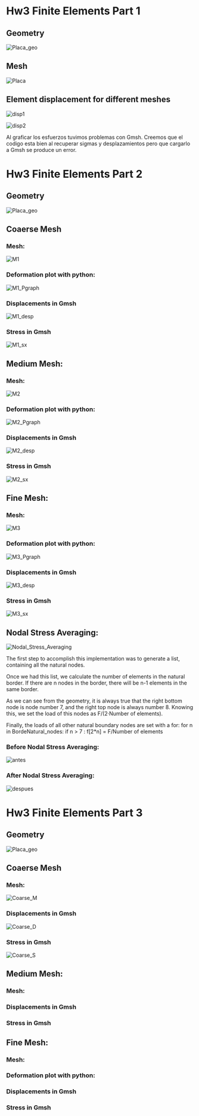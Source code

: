 # Hw3 Finite Elements Part 1
## Geometry
![Placa_geo](Placa_geo.png) 
## Mesh
![Placa](Placa.png) 
## Element displacement for different meshes
![disp1](Desp.png) 

![disp2](deformada.png) 

Al graficar los esfuerzos tuvimos problemas con Gmsh. Creemos que el codigo esta bien al recuperar sigmas y desplazamientos pero que cargarlo a Gmsh se produce un error.


# Hw3 Finite Elements Part 2
## Geometry
![Placa_geo](Placa_geo.png) 

## Coaerse Mesh

### Mesh:
![M1](Homework3_Part2/M1.png)
### Deformation plot with python: 
![M1_Pgraph](Homework3_Part2/M1_Pgraph.png)
### Displacements in Gmsh
![M1_desp](Homework3_Part2/M1_desp.png)
### Stress in Gmsh
![M1_sx](Homework3_Part2/M1_sx.png)

## Medium Mesh:

### Mesh:
![M2](Homework3_Part2/M2.png)
### Deformation plot with python: 
![M2_Pgraph](Homework3_Part2/M2_Pgraph.png)
### Displacements in Gmsh
![M2_desp](Homework3_Part2/M2_desp.png)
### Stress in Gmsh
![M2_sx](Homework3_Part2/M2_sx.png)

## Fine Mesh:

### Mesh:
![M3](Homework3_Part2/M3.png)
### Deformation plot with python:  
![M3_Pgraph](Homework3_Part2/M3_Pgraph.png)
### Displacements in Gmsh
![M3_desp](Homework3_Part2/M3_desp.png)
### Stress in Gmsh
![M3_sx](Homework3_Part2/M3_sx.png)


## Nodal Stress Averaging:

![Nodal_Stress_Averaging](Homework3_Part2/Nodal_Stress_Averaging.png)


The first step to accomplish this implementation was to generate a list, containing all the natural nodes.

Once we had this list, we calculate the number of elements in the natural border. If there are n nodes in the border, there will be n-1 elements in the same border. 

As we can see from the geometry, it is always  true that the right bottom node is node number 7, and the right top node is always number 8. Knowing this, we set the load of this nodes as F/(2·Number of elements).

Finally, the loads of all other natural boundary nodes are set with a for:
for n in BordeNatural_nodes:
    if n > 7 :
        f[2*n] = F/Number of elements

### Before Nodal Stress Averaging:
![antes](Homework3_Part2/antes.png)

### After Nodal Stress Averaging:
![despues](Homework3_Part2/despues.png)


# Hw3 Finite Elements Part 3
## Geometry
![Placa_geo](Placa_geo.png)

## Coaerse Mesh

### Mesh:
![Coarse_M](HW3_Part3/Coarse_Mesh/Coarse_M.png)
### Displacements in Gmsh
![Coarse_D](HW3_Part3/Coarse_Mesh/Coarse_D.png)
### Stress in Gmsh
![Coarse_S](HW3_Part3/Coarse_Mesh/Coarse_S.png)
## Medium Mesh:

### Mesh:


### Displacements in Gmsh

### Stress in Gmsh


## Fine Mesh:

### Mesh:
### Deformation plot with python:  
### Displacements in Gmsh
### Stress in Gmsh
